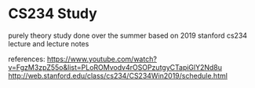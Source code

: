# CS234 Study

purely theory study done over the summer
based on 2019 stanford cs234 lecture and lecture notes

references:
https://www.youtube.com/watch?v=FgzM3zpZ55o&list=PLoROMvodv4rOSOPzutgyCTapiGlY2Nd8u
http://web.stanford.edu/class/cs234/CS234Win2019/schedule.html
